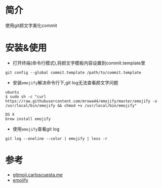#  简介
使用git颜文字美化commit

# 安装&使用
- 打开终端(命令行模式),将颜文字模板内容设置到commit.template里
```
git config --global commit.template /path/to/commit.template
```

- 安装`emojify`解决命令行下,git log无法查看颜文字问题
```
ubuntu
$ sudo sh -c "curl https://raw.githubusercontent.com/mrowa44/emojify/master/emojify -o /usr/local/bin/emojify && chmod +x /usr/local/bin/emojify"

OS X
brew install emojify
```

- 使用`emojify`查看git log
```
git log --oneline --color | emojify | less -r
```

# 参考
- [gitmoji.carloscuesta.me](https://gitmoji.carloscuesta.me/)
- [emojify](https://github.com/mrowa44/emojify)

